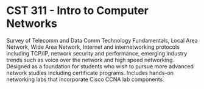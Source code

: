 # CST 311 - Intro to Computer Networks

Survey of Telecomm and Data Comm Technology Fundamentals, Local Area Network, Wide Area Network, Internet and internetworking protocols including TCP/IP, network security and performance, emerging industry trends such as voice over the network and high speed networking. 
Designed as a foundation for students who wish to pursue more advanced network studies including certificate programs. 
Includes hands-on networking labs that incorporate Cisco CCNA lab components.

